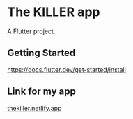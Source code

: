 # The KILLER app

A Flutter project.

## Getting Started

https://docs.flutter.dev/get-started/install

## Link for my app 

[thekiller.netlify.app](https://thekiller.netlify.app/)
